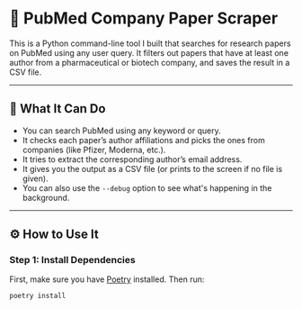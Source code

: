 # 🔬 PubMed Company Paper Scraper

This is a Python command-line tool I built that searches for research papers on PubMed using any user query. It filters out papers that have at least one author from a pharmaceutical or biotech company, and saves the result in a CSV file.

---

## 🚀 What It Can Do

- You can search PubMed using any keyword or query.
- It checks each paper’s author affiliations and picks the ones from companies (like Pfizer, Moderna, etc.).
- It tries to extract the corresponding author’s email address.
- It gives you the output as a CSV file (or prints to the screen if no file is given).
- You can also use the `--debug` option to see what's happening in the background.

---

## ⚙️ How to Use It

### Step 1: Install Dependencies

First, make sure you have [Poetry](https://python-poetry.org/docs/) installed. Then run:

```bash
poetry install
